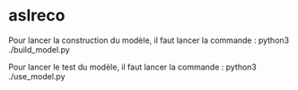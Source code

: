 # aslreco

Pour lancer la construction du modèle, il faut lancer la commande : python3 ./build_model.py

Pour lancer le test du modèle, il faut lancer la commande : python3 ./use_model.py